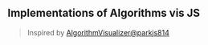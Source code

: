 ## Implementations of Algorithms vis JS

> Inspired by [AlgorithmVisualizer@parkjs814](https://github.com/parkjs814/AlgorithmVisualizer)

